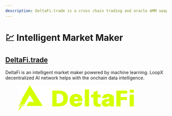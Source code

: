 ```yaml
---
description: DeltaFi.trade is a cross chain trading and oracle AMM swap.
---
```


# 💹 Intelligent Market Maker

## [**DeltaFi.trade**](https://deltafi.trade/)

DeltaFi is an intelligent market maker powered by machine learning. LoopX decentralized AI network helps with the onchain data intelligence.

<figure><img src="../.gitbook/assets/deltafi-logo.svg" alt=""><figcaption></figcaption></figure>
